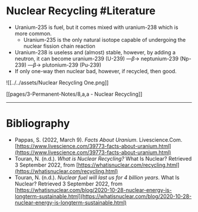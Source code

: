 # Nuclear Recycling #Literature 
- Uranium-235 is fuel, but it comes mixed with uranium-238 which is more common.
	- Uranium-235 is the only natural isotope capable of undergoing the nuclear fission chain reaction
- Uranium-238 is useless and (almost) stable, however, by adding a neutron, it can become uranium-239 (U-239) —$\beta$→ neptunium-239 (Np-239) —$\beta$→ plutonium-239 (Pu-239)
- If only one-way then nuclear bad, however, if recycled, then good.

![[../../assets/Nuclear Recycling One.png]]

[[pages/3-Permanent-Notes/8,a,a - Nuclear Recycling]]

---
# Bibliography
- Pappas, S. (2022, March 9). _Facts About Uranium_. Livescience.Com. [https://www.livescience.com/39773-facts-about-uranium.html](https://www.livescience.com/39773-facts-about-uranium.html)
- Touran, N. (n.d.). _What is Nuclear Recycling?_ What Is Nuclear? Retrieved 3 September 2022, from [https://whatisnuclear.com/recycling.html](https://whatisnuclear.com/recycling.html)
- Touran, N. (n.d.). _Nuclear fuel will last us for 4 billion years_. What Is Nuclear? Retrieved 3 September 2022, from [https://whatisnuclear.com/blog/2020-10-28-nuclear-energy-is-longterm-sustainable.html](https://whatisnuclear.com/blog/2020-10-28-nuclear-energy-is-longterm-sustainable.html)